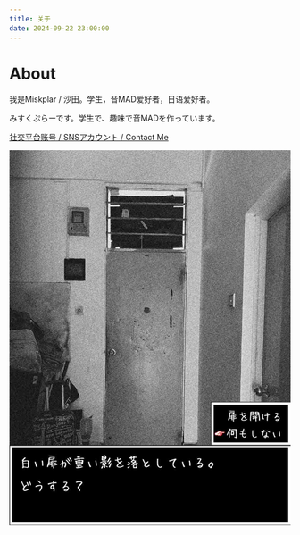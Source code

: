 ```yaml
---
title: 关于
date: 2024-09-22 23:00:00
---
```

# About

我是Miskplar / 沙田。学生，音MAD爱好者，日语爱好者。

みすくぷらーです。学生で、趣味で音MADを作っています。

[社交平台账号 / SNSアカウント / Contact Me](/contact)

![whitespace](/assets/imgs/white_space_jp_2.jpg "ここから出るのはしない")
